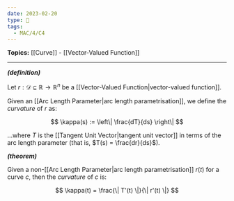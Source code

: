 ```yaml
---
date: 2023-02-20
type: 🧠
tags:
  - MAC/4/C4
---
```


**Topics:** [[Curve]] - [[Vector-Valued Function]]

---

_**(definition)**_

Let $r : \mathcal{D} \subseteq \mathbb{R} \to \mathbb{R}^n$ be a [[Vector-Valued Function|vector-valued function]].

Given an [[Arc Length Parameter|arc length parametrisation]], we define the _curvature_ of $r$ as:

$$
\kappa(s) := \left\| \frac{dT}{ds} \right\|
$$

…where $T$ is the [[Tangent Unit Vector|tangent unit vector]] in terms of the arc length parameter (that is, $T(s) = \frac{dr}{ds}$).

_**(theorem)**_

Given a non-[[Arc Length Parameter|arc length parametrisation]] $r(t)$ for a curve $c$, then the _curvature_ of $c$ is:

$$
\kappa(t) = \frac{\| T'(t) \|}{\| r'(t) \|}
$$
